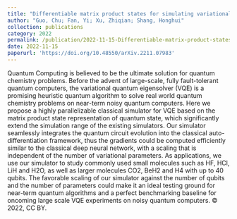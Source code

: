```yaml
---
title: "Differentiable matrix product states for simulating variational quantum computational chemistry"
author: "Guo, Chu; Fan, Yi; Xu, Zhiqian; Shang, Honghui"
collection: publications
category: 2022
permalink: /publication/2022-11-15-Differentiable-matrix-product-states-for-simulating-variational-quantum-computational-chemistry
date: 2022-11-15
paperurl: 'https://doi.org/10.48550/arXiv.2211.07983'
---
```


Quantum Computing is believed to be the ultimate solution for quantum chemistry problems. Before the advent of large-scale, fully fault-tolerant quantum computers, the variational quantum eigensolver (VQE) is a promising heuristic quantum algorithm to solve real world quantum chemistry problems on near-term noisy quantum computers. Here we propose a highly parallelizable classical simulator for VQE based on the matrix product state representation of quantum state, which significantly extend the simulation range of the existing simulators. Our simulator seamlessly integrates the quantum circuit evolution into the classical auto-differentiation framework, thus the gradients could be computed efficiently similar to the classical deep neural network, with a scaling that is independent of the number of variational parameters. As applications, we use our simulator to study commonly used small molecules such as HF, HCl, LiH and H2O, as well as larger molecules CO2, BeH2 and H4 with up to 40 qubits. The favorable scaling of our simulator against the number of qubits and the number of parameters could make it an ideal testing ground for near-term quantum algorithms and a perfect benchmarking baseline for oncoming large scale VQE experiments on noisy quantum computers. © 2022, CC BY.
